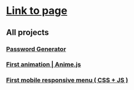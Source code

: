 # [Link to page](https://xstiff.github.io)



## All projects
### [Password Generator](https://xstiff.github.io/generator/)
### [First animation | Anime.js](https://xstiff.github.io/animtest/)
### [First mobile responsive menu ( CSS + JS )](https://xstiff.github.io/mobmenu/)
